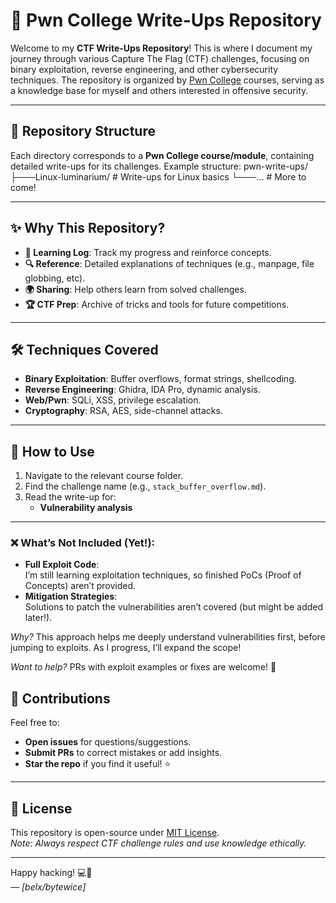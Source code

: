 # 🚀 Pwn College Write-Ups Repository

Welcome to my **CTF Write-Ups Repository**! This is where I document my journey through various Capture The Flag (CTF) challenges, focusing on binary exploitation, reverse engineering, and other cybersecurity techniques. The repository is organized by [Pwn College](https://pwn.college/) courses, serving as a knowledge base for myself and others interested in offensive security.

---

## 📂 Repository Structure
Each directory corresponds to a **Pwn College course/module**, containing detailed write-ups for its challenges. Example structure:
pwn-write-ups/
├───Linux-luminarium/ # Write-ups for Linux basics
└───... # More to come!

---

## ✨ Why This Repository?
- **📝 Learning Log**: Track my progress and reinforce concepts.
- **🔍 Reference**: Detailed explanations of techniques (e.g., manpage, file globbing, etc).
- **🌍 Sharing**: Help others learn from solved challenges.
- **🏆 CTF Prep**: Archive of tricks and tools for future competitions.

---

## 🛠️ Techniques Covered
- **Binary Exploitation**: Buffer overflows, format strings, shellcoding.
- **Reverse Engineering**: Ghidra, IDA Pro, dynamic analysis.
- **Web/Pwn**: SQLi, XSS, privilege escalation.
- **Cryptography**: RSA, AES, side-channel attacks.

---

## 📝 How to Use
1. Navigate to the relevant course folder.
2. Find the challenge name (e.g., `stack_buffer_overflow.md`).
3. Read the write-up for:
   - **Vulnerability analysis**
---

### ❌ What’s Not Included (Yet!):
- **Full Exploit Code**:  
  I’m still learning exploitation techniques, so finished PoCs (Proof of Concepts) aren’t provided.  
- **Mitigation Strategies**:  
  Solutions to patch the vulnerabilities aren’t covered (but might be added later!).  

*Why?* This approach helps me deeply understand vulnerabilities first, before jumping to exploits. As I progress, I’ll expand the scope!  

*Want to help?* PRs with exploit examples or fixes are welcome! 🙌

## 🤝 Contributions
Feel free to:
- **Open issues** for questions/suggestions.
- **Submit PRs** to correct mistakes or add insights.
- **Star the repo** if you find it useful! ⭐

---

## 📜 License
This repository is open-source under [MIT License](LICENSE).  
*Note: Always respect CTF challenge rules and use knowledge ethically.*

---

Happy hacking! 💻🔐  
*— [belx/bytewice]*